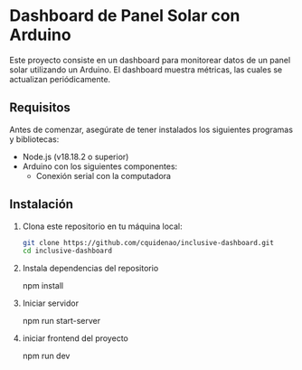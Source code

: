 # Dashboard de Panel Solar con Arduino

Este proyecto consiste en un dashboard para monitorear datos de un panel solar utilizando un Arduino. El dashboard muestra métricas, las cuales se actualizan periódicamente.

## Requisitos

Antes de comenzar, asegúrate de tener instalados los siguientes programas y bibliotecas:

- Node.js (v18.18.2 o superior)
- Arduino con los siguientes componentes:
  - Conexión serial con la computadora

## Instalación

1. Clona este repositorio en tu máquina local:

   ```sh
   git clone https://github.com/cquidenao/inclusive-dashboard.git
   cd inclusive-dashboard

2. Instala dependencias del repositorio

   npm install

3. Iniciar servidor

   npm run start-server

4. iniciar frontend del proyecto

   npm run dev 
